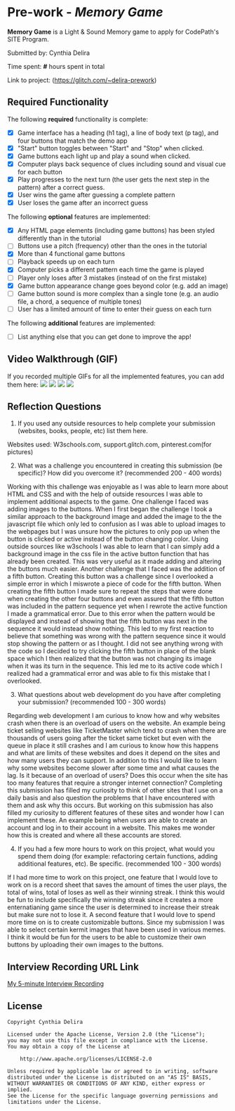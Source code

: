 # Pre-work - *Memory Game*

**Memory Game** is a Light & Sound Memory game to apply for CodePath's SITE Program.

Submitted by: Cynthia Delira

Time spent: **#** hours spent in total

Link to project: (https://glitch.com/~delira-prework)

## Required Functionality

The following **required** functionality is complete:

* [x] Game interface has a heading (h1 tag), a line of body text (p tag), and four buttons that match the demo app
* [x] "Start" button toggles between "Start" and "Stop" when clicked.
* [x] Game buttons each light up and play a sound when clicked.
* [x] Computer plays back sequence of clues including sound and visual cue for each button
* [x] Play progresses to the next turn (the user gets the next step in the pattern) after a correct guess.
* [x] User wins the game after guessing a complete pattern
* [x] User loses the game after an incorrect guess

The following **optional** features are implemented:

* [x] Any HTML page elements (including game buttons) has been styled differently than in the tutorial
* [ ] Buttons use a pitch (frequency) other than the ones in the tutorial
* [x] More than 4 functional game buttons
* [ ] Playback speeds up on each turn
* [x] Computer picks a different pattern each time the game is played
* [ ] Player only loses after 3 mistakes (instead of on the first mistake)
* [x] Game button appearance change goes beyond color (e.g. add an image)
* [ ] Game button sound is more complex than a single tone (e.g. an audio file, a chord, a sequence of multiple tones)
* [ ] User has a limited amount of time to enter their guess on each turn

The following **additional** features are implemented:

- [ ] List anything else that you can get done to improve the app!

## Video Walkthrough (GIF)

If you recorded multiple GIFs for all the implemented features, you can add them here:
![](http://g.recordit.co/EgjkKRIuDt.gif)
![](http://g.recordit.co/Y0wR1cPJ26.gif)
![](http://g.recordit.co/O964KRcYfT.gif)
![](http://g.recordit.co/b8EJWvqrn1.gif)

## Reflection Questions
1. If you used any outside resources to help complete your submission (websites, books, people, etc) list them here.

Websites used: W3schools.com, support.glitch.com, pinterest.com(for pictures)

2. What was a challenge you encountered in creating this submission (be specific)? How did you overcome it? (recommended 200 - 400 words)

Working with this challenge was enjoyable as I was able to learn more about HTML and CSS and with the help of outside resources I was able to implement additional aspects to the game. One challenge I faced was adding images to the buttons. When I first began the challenge I took a similar approach to the background image and added the image to the the javascript file which only led to confusion as I was able to upload images to the webpages but I was unsure how the pictures to only pop up when the button is clicked or active instead of the button changing color. Using outside sources like w3schools I was able to learn that I can simply add a background image in the css file in the active button function that has already been created. This was very useful as it made adding and altering the buttons much easier. Another challenge that I faced was the addition of a fifth button. Creating this button was a challenge since I overlooked a simple error in which I miswrote a piece of code for the fifth button. When creating the fifth button I made sure to repeat the steps that were done when creating the other four buttons and even assured that the fifth button was included in the pattern sequence yet when I rewrote the active function I made a grammatical error. Due to this error when the pattern would be displayed and instead of showing that the fifth button was next in the sequence it would instead show nothing. This led to my first reaction to believe that something was wrong with the pattern sequence since it would stop showing the pattern or as I thought. I did not see anything wrong with the code so I decided to try clicking the fifth button in place of the blank space which I then realized that the button was not changing its image when it was its turn in the sequence. This led me to its active code which I realized had a grammatical error and was able to fix this mistake that I overlooked.

3. What questions about web development do you have after completing your submission? (recommended 100 - 300 words)

Regarding web development I am curious to know how and why websites crash when there is an overload of users on the website. An example being ticket selling websites like TicketMaster which tend to crash when there are thousands of users going after the ticket same ticket but even with the queue in place it still crashes and I am curious to know how this happens and what are limits of these websites and does it depend on the sites and how many users they can support. In addition to this I would like to learn why some websites become slower after some time and what causes the lag. Is it because of an overload of users? Does this occur when the site has too many features that require a stronger internet connection? Completing this submission has filled my curiosity to think of other sites that I use on a daily basis and also question the problems that I have encountered with them and ask why this occurs. But working on this submission has also filled my curiosity to different features of these sites and wonder how I can implement these. An example being when users are able to create an account and log in to their account in a website. This makes me wonder how this is created and where all these accounts are stored.

4. If you had a few more hours to work on this project, what would you spend them doing (for example: refactoring certain functions, adding additional features, etc). Be specific. (recommended 100 - 300 words)

If I had more time to work on this project, one feature that I would love to work on is a record sheet that saves the amount of times the user plays, the total of wins, total of loses as well as their winning streak. I think this would be fun to include specifically the winning streak since it creates a more enternatianing game since the user is determined to increase their streak but make sure not to lose it. A second feature that I would love to spend more time on is to create customizable buttons. Since my submission I was able to select certain kermit images that have been used in various memes. I think it would be fun for the users to be able to customize their own buttons by uploading their own images to the buttons. 



## Interview Recording URL Link

[My 5-minute Interview Recording](your-link-here)


## License

    Copyright Cynthia Delira

    Licensed under the Apache License, Version 2.0 (the "License");
    you may not use this file except in compliance with the License.
    You may obtain a copy of the License at

        http://www.apache.org/licenses/LICENSE-2.0

    Unless required by applicable law or agreed to in writing, software
    distributed under the License is distributed on an "AS IS" BASIS,
    WITHOUT WARRANTIES OR CONDITIONS OF ANY KIND, either express or implied.
    See the License for the specific language governing permissions and
    limitations under the License.
